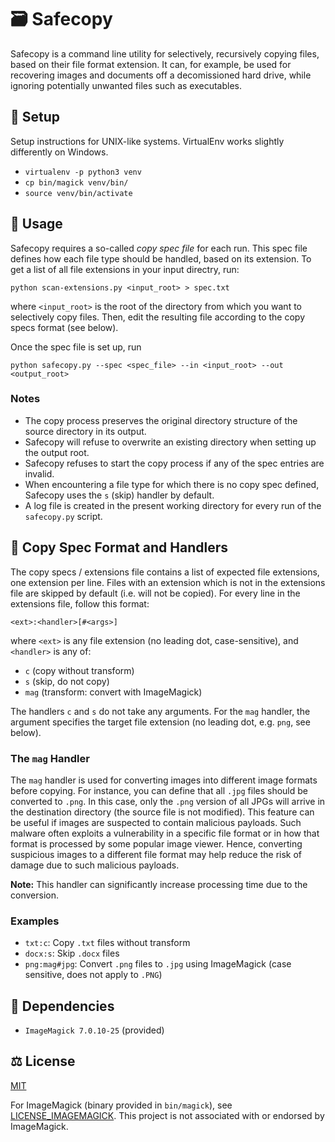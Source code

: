 # 🗃️ Safecopy
Safecopy is a command line utility for selectively, recursively copying files, based on their file format extension. It can, for example, be used for recovering images and documents off a decomissioned hard drive, while ignoring potentially unwanted files such as executables.

## 🔧 Setup
Setup instructions for UNIX-like systems. VirtualEnv works slightly differently on Windows.
- `virtualenv -p python3 venv`
- `cp bin/magick venv/bin/`
- `source venv/bin/activate`

## 🧰 Usage
Safecopy requires a so-called _copy spec file_ for each run. This spec file defines how each file type should be handled, based on its extension. To get a list of all file extensions in your input directry, run:
```
python scan-extensions.py <input_root> > spec.txt
``` 

where `<input_root>` is the root of the directory from which you want to selectively copy files. Then, edit the resulting file according to the copy specs format (see below).

Once the spec file is set up, run
```
python safecopy.py --spec <spec_file> --in <input_root> --out <output_root>
```

### Notes
- The copy process preserves the original directory structure of the source directory in its output.
- Safecopy will refuse to overwrite an existing directory when setting up the output root.
- Safecopy refuses to start the copy process if any of the spec entries are invalid.
- When encountering a file type for which there is no copy spec defined, Safecopy uses the `s` (skip) handler by default.
- A log file is created in the present working directory for every run of the `safecopy.py` script.

## 📝 Copy Spec Format and Handlers
The copy specs / extensions file contains a list of expected file extensions, one extension per line. Files with an extension which is not in the extensions file are skipped by default (i.e. will not be copied). For every line in the extensions file, follow this format:

```
<ext>:<handler>[#<args>]
```

where `<ext>` is any file extension (no leading dot, case-sensitive), and `<handler>` is any of:
- `c` (copy without transform)
- `s` (skip, do not copy)
- `mag` (transform: convert with ImageMagick)

The handlers `c` and `s` do not take any arguments. For the `mag` handler, the argument specifies the target file extension (no leading dot, e.g. `png`, see below). 

### The `mag` Handler
The `mag` handler is used for converting images into different image formats before copying. For instance, you can define that all `.jpg` files should be converted to `.png`. In this case, only the `.png` version of all JPGs will arrive in the destination directory (the source file is not modified). This feature can be useful if images are suspected to contain malicious payloads. Such malware often exploits a vulnerability in a specific file format or in how that format is processed by some popular image viewer. Hence, converting suspicious images to a different file format may help reduce the risk of damage due to such malicious payloads.

**Note:** This handler can significantly increase processing time due to the conversion.

### Examples
- `txt:c`: Copy `.txt` files without transform
- `docx:s`: Skip `.docx` files
- `png:mag#jpg`: Convert `.png` files to `.jpg` using ImageMagick (case sensitive, does not apply to `.PNG`)

## 🔗 Dependencies
- `ImageMagick 7.0.10-25` (provided)

## ⚖️ License
[MIT](LICENSE.md)

For ImageMagick (binary provided in `bin/magick`), see [LICENSE_IMAGEMAGICK](LICENSE_IMAGEMAGICK.md). This project is not associated with or endorsed by ImageMagick.
